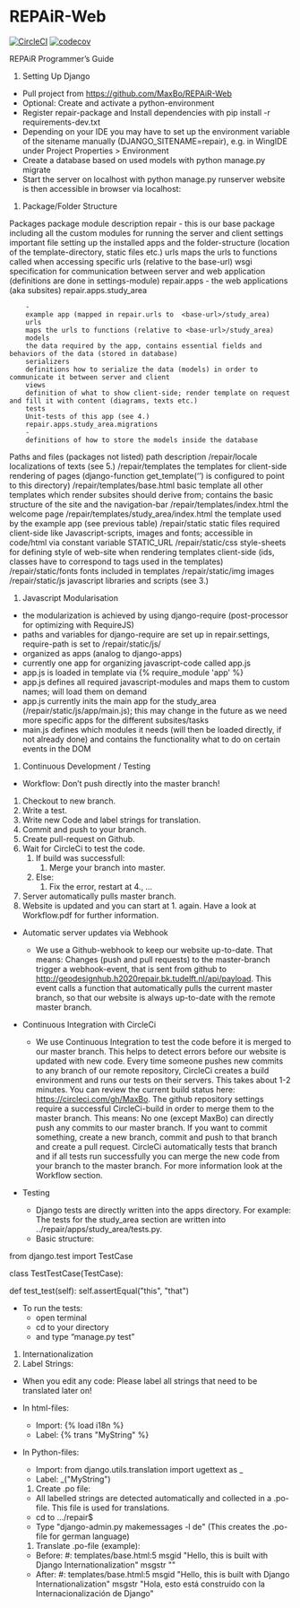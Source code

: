 # REPAiR-Web
[![CircleCI](https://circleci.com/gh/MaxBo/REPAiR-Web/tree/master.svg?style=shield&circle)](https://circleci.com/gh/MaxBo/REPAiR-Web/tree/master)
[![codecov](https://codecov.io/gh/MaxBo/REPAiR-Web/branch/master/graph/badge.svg)](https://codecov.io/gh/MaxBo/REPAiR-Web)

REPAiR Programmer’s Guide
1.  Setting Up Django 


* Pull project from https://github.com/MaxBo/REPAiR-Web
* Optional: Create and activate a python-environment
* Register repair-package and Install dependencies with 
pip install -r requirements-dev.txt
* Depending on your IDE you may have to set up the environment variable of the sitename manually (DJANGO_SITENAME=repair), e.g. in WingIDE under Project Properties > Environment
* Create a database based on used models with python manage.py migrate
* Start the server on localhost with python manage.py runserver <port-number> 
        website is then accessible in browser via localhost:<port-number>


1. Package/Folder Structure


Packages
package
        module
        description
        repair
        -
        this is our base package including all the custom modules for running the server and client
        settings
        important file setting up the installed apps and the folder-structure (location of the template-directory, static files etc.)
        urls
        maps the urls to functions called when accessing specific urls (relative to the base-url)
        wsgi
        specification for communication between server and web application (definitions are done in settings-module)
        repair.apps
        -
        the web applications (aka subsites)
        repair.apps.study_area


        -
        example app (mapped in repair.urls to  <base-url>/study_area)
        urls
        maps the urls to functions (relative to <base-url>/study_area)
        models
        the data required by the app, contains essential fields and behaviors of the data (stored in database)
        serializers
        definitions how to serialize the data (models) in order to communicate it between server and client
        views
        definition of what to show client-side; render template on request and fill it with content (diagrams, texts etc.)
        tests
        Unit-tests of this app (see 4.)
        repair.apps.study_area.migrations
        -
        definitions of how to store the models inside the database
        



Paths and files (packages not listed)
path
        description
        /repair/locale
        localizations of texts (see 5.)
        /repair/templates
        the templates for client-side rendering of pages (django-function get_template(‘’) is configured to point to this directory)
        /repair/templates/base.html
        basic template all other templates which render subsites should derive from; contains the basic structure of the site and the navigation-bar
        /repair/templates/index.html
        the welcome page
        /repair/templates/study_area/index.html
        the template used by the example app (see previous table)
        /repair/static
        static files required client-side like Javascript-scripts,  images and fonts; 
accessible in code/html via constant variable STATIC_URL
        /repair/static/css
        style-sheets for defining style of web-site when rendering templates client-side (ids, classes have to correspond to tags used in the templates)
        /repair/static/fonts
        fonts included in templates
        /repair/static/img
        images
        /repair/static/js
        javascript libraries and scripts (see 3.)
        



1. Javascript Modularisation
* the modularization is achieved by using django-require (post-processor for optimizing with RequireJS)
* paths and variables for django-require are set up in repair.settings, require-path is set to /repair/static/js/
* organized as apps (analog to django-apps)
* currently one app for organizing javascript-code called app.js 
* app.js is loaded in template via {% require_module 'app' %}
* app.js defines all required javascript-modules and maps them to custom names; will load them on demand
* app.js currently inits the main app for the study_area (/repair/static/js/app/main.js); this may change in the future as we need more specific apps for the different subsites/tasks
* main.js defines which modules it needs (will then be loaded directly, if not already done) and contains the functionality what to do on certain events in the DOM
1. Continuous Development / Testing
* Workflow:
Don’t push directly into the master branch!
1. Checkout to new branch.
2. Write a test.
3. Write new Code and label strings for translation.
4. Commit and push to your branch.
5. Create pull-request on Github.
6. Wait for CircleCi to test the code.
   1. If build was successfull:
      1. Merge your branch into master.
   1. Else:
      1. Fix the error, restart at 4., …
1. Server automatically pulls master branch.
2. Website is updated and you can start at 1. again.
        Have a look at Workflow.pdf for further information.




* Automatic server updates via Webhook
   * We use a Github-webhook to keep our website up-to-date. That means: Changes (push and pull requests) to the master-branch trigger a webhook-event, that is sent from github to http://geodesignhub.h2020repair.bk.tudelft.nl/api/payload. This event calls a function that automatically pulls the current master branch, so that our website is always up-to-date with the remote master branch.


* Continuous Integration with CircleCi
   * We use Continuous Integration to test the code before it is merged to our master branch. This helps to detect errors before our website is updated with new code. Every time someone pushes new commits to any branch of our remote repository, CircleCi creates a build environment and runs our tests on their servers. This takes about 1-2 minutes. You can review the current build status here: https://circleci.com/gh/MaxBo. The github repository settings require a successful CircleCi-build in order to merge them to the master branch. This means: No one (except MaxBo) can directly push any commits to our master branch. If you want to commit something, create a new branch, commit and push to that branch and create a pull request. CircleCi automatically tests that branch and if all tests run successfully you can merge the new code from your branch to the master branch. For more information look at the Workflow section.


* Testing
   * Django tests are directly written into the apps directory. For example: The tests for the study_area section are written into ../repair/apps/study_area/tests.py.
   * Basic structure:


from django.test import TestCase


class TestTestCase(TestCase):


def test_test(self):
self.assertEqual("this", "that")
   * To run the tests: 
      * open terminal
      * cd to your directory
      * and type “manage.py test”








1.  Internationalization
   1. Label Strings:
* When you edit any code: Please label all strings that need to be translated later on!
* In html-files:
   * Import: {% load i18n %}
   * Label: {% trans "MyString" %}
* In Python-files:
   * Import: from django.utils.translation import ugettext as _
   * Label: _("MyString")

   1. Create .po file:
   * All labelled strings are detected automatically and collected in a .po-file. This file is used for translations. 
   * cd to .../repair$
   * Type "django-admin.py makemessages -l de"  (This creates the .po-file for german language)
   1. Translate .po-file (example):
   * Before:
        #: templates/base.html:5
        msgid "Hello, this is built with Django Internationalization"
        msgstr ""
   * After:
        #: templates/base.html:5
        msgid "Hello, this is built with Django Internationalization"
msgstr "Hola, esto está construido con la Internacionalización de Django"
